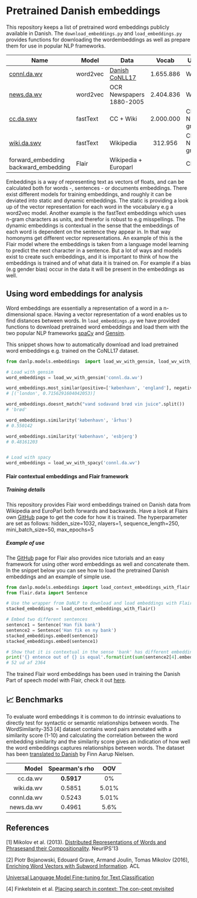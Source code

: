 Pretrained Danish embeddings
============================
This repository keeps a list of pretrained word embeddings publicly available in Danish. The `download_embeddings.py`
and `load_embeddings.py` provides functions for downloading the wordembeddings as well as prepare them for use in 
popular NLP frameworks.

| Name | Model | Data | Vocab | Unit | Task  | Pretrainer |
|------|-------|------|:-----:|------|-------|---------------|
| [connl.da.wv](http://vectors.nlpl.eu/repository/#) | word2vec | [Danish CoNLL17](http://universaldependencies.org/conll17/) | 1.655.886 | Word | Skipgram | [University of Oslo](https://www.mn.uio.no/ifi/english/) |
| [news.da.wv](https://loar.kb.dk/handle/1902/329) | word2vec | OCR Newspapers 1880-2005 | 2.404.836 | Word | Skipgram | [Det Kgl. Bibliotek](http://www.kb.dk) |
| [cc.da.swv](https://fasttext.cc/docs/en/crawl-vectors.html) | fastText | CC + Wiki | 2.000.000 | Char N-gram | Skipgram |  [Facebook AI Research](https://research.fb.com/category/facebook-ai-research/) |
| [wiki.da.swv](https://fasttext.cc/docs/en/pretrained-vectors.html)| fastText | Wikipedia | 312.956 | Char N-gram | Skipgram | [Facebook AI Research](https://research.fb.com/category/facebook-ai-research/) |
| forward_embedding backward_embedding | Flair | Wikipedia + Europarl | | Char | LM | [Alexandra Institute](https://alexandra.dk/uk) |

Embeddings is a way of representing text as vectors of floats, and can be calculated both for words -, sentences - or documents embeddings. There exist different models for training embeddings, and roughly it can be deviated into static and dynamic embeddings. The static is providing a look up of the vector representation for each word in the vocabulary e.g a word2vec model. Another example is the fastText embeddings which uses n-gram characters as units, and therefor is robust to e.g misspellings.   The dynamic embeddings is contextual in the sense that the embeddings of each word is dependent on the sentence they appear in. In that way homonyms get different vector representations. An example of this is the Flair model where the embeddings is taken from a language model learning to predict the next character in a sentence.  But a lot of ways and models exist to create such embeddings, and it is important to think of how the embeddings is trained and of what data it is trained on. For example if a bias (e.g gender bias) occur in the data it will be present in the embeddings as well.  

## Using word embeddings for analysis

Word embeddings are essentially a representation of a word in a n-dimensional space. Having a vector representation of a word enables us to find distances between words. In `load_embeddings.py` we have provided functions to download pretrained word embeddings and load them with the two popular NLP frameworks [spaCy](https://spacy.io/) and [Gensim](https://radimrehurek.com/gensim/).

This snippet shows how to automatically download and load pretrained word embeddings e.g. trained on the CoNLL17 dataset.
```python
from danlp.models.embeddings  import load_wv_with_gensim, load_wv_with_spacy

# Load with gensim
word_embeddings = load_wv_with_gensim('connl.da.wv')

word_embeddings.most_similar(positive=['københavn', 'england'], negative=['danmark'], topn=1)
# [('london', 0.7156291604042053)]

word_embeddings.doesnt_match("vand sodavand brød vin juice".split())
# 'brød'

word_embeddings.similarity('københavn', 'århus')
# 0.550142

word_embeddings.similarity('københavn', 'esbjerg')
# 0.48161203


# Load with spacy
word_embeddings = load_wv_with_spacy('connl.da.wv')

```

#### Flair contextual embeddings and Flair framework

##### Training details

This repository provides Flair word embeddings trained on Danish data from Wikipedia and EuroParl both forwards and backwards. Have a look at Flairs own [GitHub](<https://github.com/zalandoresearch/flair>) page to get the code for how it is trained. The hyperparameter are set as follows: hidden_size=1032, nlayers=1, sequence_length=250,  mini_batch_size=50, max_epochs=5

##### Example of use

 The [GitHub](<https://github.com/zalandoresearch/flair>)  page for Flair also provides nice tutorials and an easy framework for using other word embeddings as well and concatenate them. In the snippet below you can see how to load the pretrained Danish embeddings and an example of simple use. 

```Python
from danlp.models.embeddings import load_context_embeddings_with_flair
from flair.data import Sentence

# Use the wrapper from DaNLP to download and load embeddings with Flair
stacked_embeddings = load_context_embeddings_with_flair()

# Embed two different sentences
sentence1 = Sentence('Han fik bank')
sentence2 = Sentence('Han fik en ny bank')
stacked_embeddings.embed(sentence1)
stacked_embeddings.embed(sentence1)

# Show that it is contextual in the sense 'bank' has different embedding after context
print('{} entence out of {} is equal'.format(int(sum(sentence2[4].embedding==sentence1[2].embedding)), len(sentence1[2].embedding)))
# 52 ud af 2364

```


The trained Flair word embeddings has been used in training the Danish Part of speech model with Flair, check it out [here](<https://github.com/alexandrainst/danlp/blob/master/docs/models/pos.md>). 



## 📈 Benchmarks

To evaluate word embeddings it is common to do intrinsic evaluations to directly test for syntactic or 
semantic relationships between words. The WordSimilarity-353 [4] dataset contains word pairs 
annotated with a similarity score (1-10) and calculating the correlation between the word embedding similarity and the
similarity score gives an indication of how well the word embeddings captures relationships between words. The dataset 
has been [translated to Danish](https://github.com/fnielsen/dasem/tree/master/dasem/data/wordsim353-da) by Finn Aarup Nielsen. 

| Model | Spearman's rho | OOV |
| ------:|:----------------:|:----------:|
| cc.da.wv | **0.5917** | 0% |
| wiki.da.wv | 0.5851 | 5.01% |
| connl.da.wv | 0.5243 | 5.01% |
| news.da.wv | 0.4961 | 5.6% |

## References

[1] Mikolov et al. (2013). [Distributed Representations of Words and Phrasesand their Compositionality](). NeurIPS'13

[2] Piotr Bojanowski, Edouard Grave, Armand Joulin, Tomas Mikolov (2016), [Enriching Word Vectors with Subword Information](). ACL

[Universal Language Model Fine-tuning for Text Classification](https://arxiv.org/abs/1801.06146)

[4] Finkelstein et al. [Placing search in context: The con-cept revisited]()


